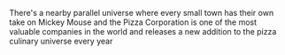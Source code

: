 There's a nearby parallel universe where every small town has their own take on Mickey Mouse and the Pizza Corporation is one of the most valuable companies in the world and releases a new addition to the pizza culinary universe every year

